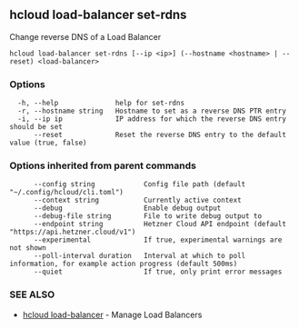 ## hcloud load-balancer set-rdns

Change reverse DNS of a Load Balancer

```
hcloud load-balancer set-rdns [--ip <ip>] (--hostname <hostname> | --reset) <load-balancer>
```

### Options

```
  -h, --help              help for set-rdns
  -r, --hostname string   Hostname to set as a reverse DNS PTR entry
  -i, --ip ip             IP address for which the reverse DNS entry should be set
      --reset             Reset the reverse DNS entry to the default value (true, false)
```

### Options inherited from parent commands

```
      --config string            Config file path (default "~/.config/hcloud/cli.toml")
      --context string           Currently active context
      --debug                    Enable debug output
      --debug-file string        File to write debug output to
      --endpoint string          Hetzner Cloud API endpoint (default "https://api.hetzner.cloud/v1")
      --experimental             If true, experimental warnings are not shown
      --poll-interval duration   Interval at which to poll information, for example action progress (default 500ms)
      --quiet                    If true, only print error messages
```

### SEE ALSO

* [hcloud load-balancer](hcloud_load-balancer.md)	 - Manage Load Balancers
